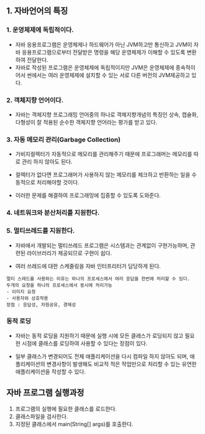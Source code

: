 ## 1. 자바언어의 특징

### 1. 운영체제에 독립적이다. 
- 자바 응용프로그램은 운영체제나 하드웨어가 아닌 JVM하고만 통신하고 JVM이 자바 응용프로그램으로부터 전달받은 명령을 해당 운영체제가 이해할 수 있도록 변환하여 전달한다.
- 자바로 작성된 프로그램은 운영체제에 독립적이지만 JVM은 운영체제에 종속적이어서 썬에서는 여러 운영체제에 설치할 수 있는 서로 다른 버전의 JVM제공하고 있다. 

### 2. 객체지향 언어이다. 
- 자바는 객체지향 프로그래밍 언어중의 하나로 객체지향개념의 특징인 상속, 캡슐화, 다형성이 잘 적용된 순수한 객체지향 언어라는 평가를 받고 있다. 

### 3. 자동 메모리 관리(Garbage Collection)
- 가비지컬렉터가 자동적으로 메모리를 관리해주기 때문에 프로그래머는 메모리를 따로 관리 하지 않아도 된다. 

- 컬렉터가 없다면 프로그래머가 사용하지 않는 메모리를 체크하고 반환하는 일을 수동적으로 처리해야할 것이다. 
- 이러한 문제를 해결하여 프로그래밍에 집중할 수 있도록 도와준다.

### 4. 네트워크와 분산처리를 지원한다.

### 5. 멀티쓰레드를 지원한다.
- 자바에서 개발되는 멀티쓰레드 프로그램은 시스템과는 관계없이 구현가능하며, 관련된 라이브러리가 제공되므로 구현이 쉽다. 

- 여러 쓰레드에 대한 스케줄링을 자바 인터프리터가 담당하게 된다. 


```
멀티 스레드를 사용하는 이유는 하나의 프로세스에서 여러 응답을 한번에 처리할 수 있다.
두개의 요청을 하나의 프로세스에서 동시에 처리가능 
- 이미지 요청
- 사용자와 상호작용
장점 : 응답성, 자원공유, 경제성
```

### 동적 로딩
- 자바는 동적 로딩을 지원하기 때문에 실행 시에 모든 클래스가 로딩되지 않고 필요한 시점에 클래스를 로딩하여 사용할 수 있다는 장점이 있다.  

- 일부 클래스가 변경되어도 전체 애플리케이션을 다시 컴파일 하지 않아도 되며, 애플리케이션의 변경사항이 발생해도 비교적 적은 작업만으로 처리할 수 있는 유연한 애플리케이션을 작성할 수 있다. 


## 자바 프로그램 실행과정

1. 프로그램의 실행에 필요한 클래스를 로드한다.
2. 클래스파일을 검사한다.
3. 지정된 클래스에서 main(String[] args)를 호출한다. 

